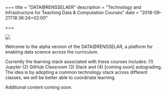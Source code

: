 +++
title = "DATA@RENSSELAER"
description = "Technology and Infrastructure for Teaching Data & Computation Courses"
date = "2018-09-21T18:36:24+02:00"

+++

![](/images/data-rpi_logo.jpg)

Welcome to the alpha version of the DATA@RENSSELAR, a platform for enabling data science across the curriculum.

Currently the learning stack associated with these courses includes: (1) Jupyter (2) GitHub Classroom (3) Slack and (4) [coming soon] autograding. The idea is by adopting a common technology stack across different classes, we will be better able to coordinate learning.

Additional content coming soon. 
